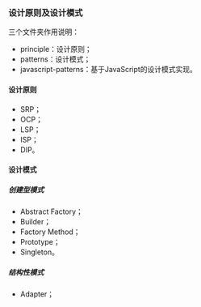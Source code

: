 ### 设计原则及设计模式

三个文件夹作用说明：

- principle：设计原则；
- patterns：设计模式；
- javascript-patterns：基于JavaScript的设计模式实现。

#### 设计原则

- SRP；
- OCP；
- LSP；
- ISP；
- DIP。

#### 设计模式

##### 创建型模式

- Abstract Factory；
- Builder；
- Factory Method；
- Prototype；
- Singleton。

##### 结构性模式

- Adapter；

